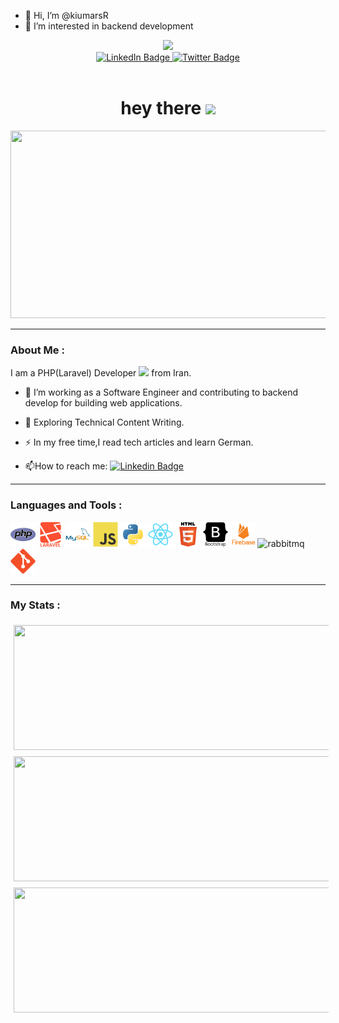 - 👋 Hi, I’m @kiumarsR
- 👀 I’m interested in backend development


<div id="header" align="center">
  <img src="https://media.giphy.com/media/M9gbBd9nbDrOTu1Mqx/giphy.gif" width="100"/>
  <div id="badges">
    <a href="https://www.linkedin.com/in/kiumars-rabiei">
      <img src="https://img.shields.io/badge/LinkedIn-blue?style=for-the-badge&logo=linkedin&logoColor=white" alt="LinkedIn Badge"/>
    </a>
    <a href="https://twitter.com/Rezakarimi99">
      <img src="https://img.shields.io/badge/Twitter-blue?style=for-the-badge&logo=twitter&logoColor=white" alt="Twitter Badge"/>
    </a>
  </div>
  <img src="https://komarev.com/ghpvc/?username=mrrezakarimi99&style=flat-square&color=red" alt=""/>
  <h1>
    hey there
    <img src="https://media.giphy.com/media/hvRJCLFzcasrR4ia7z/giphy.gif" width="30px"/>
  </h1>
</div>
<div align="center">
  <img src="https://media.giphy.com/media/dWesBcTLavkZuG35MI/giphy.gif" width="600" height="300"/>
</div>

---

### About Me :

I am a PHP(Laravel) Developer <img src="https://media.giphy.com/media/WUlplcMpOCEmTGBtBW/giphy.gif" width="30"> from
Iran.

- :telescope: I’m working as a Software Engineer and contributing to backend develop for building web applications.

- :seedling: Exploring Technical Content Writing.

- :zap: In my free time,I read tech articles and learn German.

- :mailbox:How to reach
  me: [![Linkedin Badge](https://img.shields.io/badge/kiumars-rabiei-blue?style=flat&logo=Linkedin&logoColor=white)](https://www.linkedin.com/in/kiumars-rabiei)

---

### Languages and Tools :

<div>


<img src="https://raw.githubusercontent.com/devicons/devicon/master/icons/php/php-original.svg" alt="php" width="40" height="40"/>
<img src="https://raw.githubusercontent.com/devicons/devicon/master/icons/laravel/laravel-plain-wordmark.svg" alt="laravel" width="40" height="40"/>
<img src="https://raw.githubusercontent.com/devicons/devicon/master/icons/mysql/mysql-original-wordmark.svg" alt="mysql" width="40" height="40"/>
<img src="https://raw.githubusercontent.com/devicons/devicon/master/icons/javascript/javascript-original.svg" alt="javascript" width="40" height="40"/>
<img src="https://raw.githubusercontent.com/devicons/devicon/master/icons/python/python-original.svg" alt="python" width="40" height="40"/>
<img src="https://raw.githubusercontent.com/devicons/devicon/master/icons/react/react-original.svg" alt="react" width="40" height="40"/>
<img src="https://raw.githubusercontent.com/devicons/devicon/master/icons/html5/html5-original-wordmark.svg" alt="html5" width="40" height="40"/>
<img src="https://raw.githubusercontent.com/devicons/devicon/master/icons/bootstrap/bootstrap-plain-wordmark.svg" alt="bootstrap" width="40" height="40"/>
<img src="https://raw.githubusercontent.com/devicons/devicon/master/icons/firebase/firebase-plain-wordmark.svg" alt="firebase" width="40" height="40"/>
<img src="https://www.vectorlogo.zone/logos/rabbitmq/rabbitmq-icon.svg" alt="rabbitmq" width="40" height="40"/>
<img src="https://raw.githubusercontent.com/devicons/devicon/master/icons/git/git-original.svg" alt="git" width="40" height="40"/>

</div>

---

### My Stats :

<div align="center">
   <div style="display:flex;"> 
      <img style="margin:5px" src="https://github-readme-stats.vercel.app/api/top-langs?username=mrrezakarimi99&show_icons=true&locale=en&layout=compact&theme=vision-friendly-dark" width="600" height="200"/>
   </div>
   <div style="display:flex;"> 
      <img style="margin:5px" src="http://github-readme-streak-stats.herokuapp.com?user=mrrezakarimi99&theme=vision-friendly-dark" width="600" height="200"/>
   </div>
   <div style="display:flex;"> 
      <img style="margin:5px" src="https://github-readme-stats.vercel.app/api?username=suhasrkms&show_icons=true&locale=en&layout=compact&theme=vision-friendly-dark" width="600" height="200"/>
   </div>

</div>
